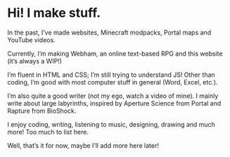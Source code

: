 # Hi! I make stuff.

In the past, I’ve made websites, Minecraft modpacks, Portal maps and YouTube videos.

Currently, I’m making Webham, an online text-based RPG and this website (it’s always a WIP!)

I’m fluent in HTML and CSS; I’m still trying to understand JS! Other than coding, I’m good with most computer stuff in general (Word, Excel, etc.).

I’m also quite a good writer (not my ego, watch a video of mine). I mainly write about large labyrinths, inspired by Aperture Science from Portal and Rapture from BioShock.

I enjoy coding, writing, listening to music, designing, drawing and much more! Too much to list here.

Well, that’s it for now, maybe I’ll add more here later!
